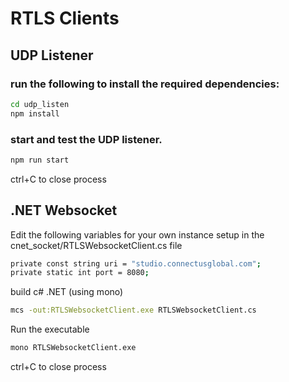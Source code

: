 # RTLS Clients

## UDP Listener

### run the following to install the required dependencies:

```sh
cd udp_listen
npm install
```

### start and test the UDP listener.

```sh
npm run start
```

ctrl+C to close process

## .NET Websocket

Edit the following variables for your own instance setup in the cnet_socket/RTLSWebsocketClient.cs file

```sh
private const string uri = "studio.connectusglobal.com";
private static int port = 8080;
```

build c# .NET (using mono)

```sh
mcs -out:RTLSWebsocketClient.exe RTLSWebsocketClient.cs
```

Run the executable 

```sh
mono RTLSWebsocketClient.exe
```

ctrl+C to close process